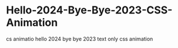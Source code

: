 # Hello-2024-Bye-Bye-2023-CSS-Animation
cs  animatio hello 2024 bye bye 2023 text only css animation
